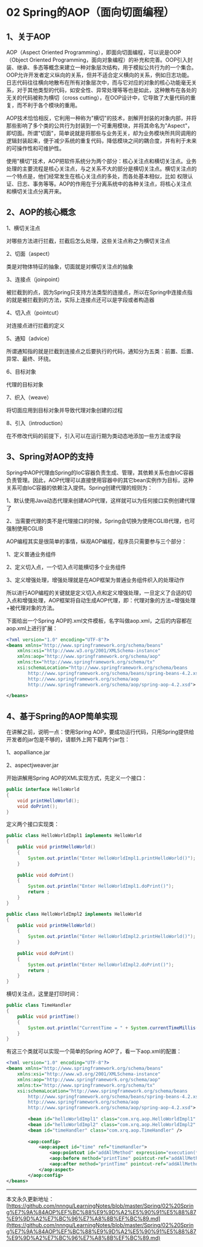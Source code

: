 # 02 Spring的AOP（面向切面编程）

## 1、关于AOP

AOP（Aspect Oriented Programming），即面向切面编程，可以说是OOP（Object Oriented Programming，面向对象编程）的补充和完善。OOP引入封装、继承、多态等概念来建立一种对象层次结构，用于模拟公共行为的一个集合。OOP允许开发者定义纵向的关系，但并不适合定义横向的关系，例如日志功能。日志代码往往横向地散布在所有对象层次中，而与它对应的对象的核心功能毫无关系，对于其他类型的代码，如安全性、异常处理等等也是如此，这种散布在各处的无关的代码被称为横切（cross cutting），在OOP设计中，它导致了大量代码的重复，而不利于各个模块的重用。

AOP技术恰恰相反，它利用一种称为"横切"的技术，剖解开封装的对象内部，并将那些影响了多个类的公共行为封装到一个可重用模块，并将其命名为"Aspect"，即切面。所谓"切面"，简单说就是将那些与业务无关，却为业务模块所共同调用的逻辑封装起来，便于减少系统的重复代码，降低模块之间的耦合度，并有利于未来的可操作性和可维护性。

使用"横切"技术，AOP把软件系统分为两个部分：核心关注点和横切关注点。业务处理的主要流程是核心关注点，与之关系不大的部分是横切关注点。横切关注点的一个特点是，他们经常发生在核心关注点的多处，而各处基本相似，比如 权限认证、日志、事务等等。AOP的作用在于分离系统中的各种关注点，将核心关注点和横切关注点分离开来。

## 2、AOP的核心概念

1、横切关注点

对哪些方法进行拦截，拦截后怎么处理，这些关注点称之为横切关注点

2、切面（aspect）

类是对物体特征的抽象，切面就是对横切关注点的抽象

3、连接点（joinpoint）

被拦截到的点，因为Spring只支持方法类型的连接点，所以在Spring中连接点指的就是被拦截到的方法，实际上连接点还可以是字段或者构造器

4、切入点（pointcut）

对连接点进行拦截的定义

5、通知（advice）

所谓通知指的就是拦截到连接点之后要执行的代码，通知分为五类：前置、后置、异常、最终、环绕。

6、目标对象

代理的目标对象

7、织入（weave）

将切面应用到目标对象并导致代理对象创建的过程

8、引入（introduction）

在不修改代码的前提下，引入可以在运行期为类动态地添加一些方法或字段

## 3、Spring对AOP的支持

Spring中AOP代理由Spring的IoC容器负责生成、管理，其依赖关系也由IoC容器负责管理。因此，AOP代理可以直接使用容器中的其它bean实例作为目标，这种关系可由IoC容器的依赖注入提供。Spring创建代理的规则为：

1、默认使用Java动态代理来创建AOP代理，这样就可以为任何接口实例创建代理了

2、当需要代理的类不是代理接口的时候，Spring会切换为使用CGLIB代理，也可强制使用CGLIB

AOP编程其实是很简单的事情，纵观AOP编程，程序员只需要参与三个部分：

1、定义普通业务组件

2、定义切入点，一个切入点可能横切多个业务组件

3、定义增强处理，增强处理就是在AOP框架为普通业务组件织入的处理动作

所以进行AOP编程的关键就是定义切入点和定义增强处理，一旦定义了合适的切入点和增强处理，AOP框架将自动生成AOP代理，即：代理对象的方法=增强处理+被代理对象的方法。

下面给出一个Spring AOP的.xml文件模板，名字叫做aop.xml，之后的内容都在aop.xml上进行扩展：

```xml
<?xml version="1.0" encoding="UTF-8"?>
<beans xmlns="http://www.springframework.org/schema/beans"
    xmlns:xsi="http://www.w3.org/2001/XMLSchema-instance"
    xmlns:aop="http://www.springframework.org/schema/aop"
    xmlns:tx="http://www.springframework.org/schema/tx"
    xsi:schemaLocation="http://www.springframework.org/schema/beans
        http://www.springframework.org/schema/beans/spring-beans-4.2.xsd
        http://www.springframework.org/schema/aop
        http://www.springframework.org/schema/aop/spring-aop-4.2.xsd">
            
</beans>
```

## 4、基于Spring的AOP简单实现

在讲解之前，说明一点：使用Spring AOP，要成功运行代码，只用Spring提供给开发者的jar包是不够的，请额外上网下载两个jar包：

1、aopalliance.jar

2、aspectjweaver.jar

开始讲解用Spring AOP的XML实现方式，先定义一个接口：

```java
public interface HelloWorld
{
    void printHelloWorld();
    void doPrint();
}
```

定义两个接口实现类：

```java
public class HelloWorldImpl1 implements HelloWorld
{
    public void printHelloWorld()
    {
        System.out.println("Enter HelloWorldImpl1.printHelloWorld()");
    }
    
    public void doPrint()
    {
        System.out.println("Enter HelloWorldImpl1.doPrint()");
        return ;
    }
}
```

```java
public class HelloWorldImpl2 implements HelloWorld
{
    public void printHelloWorld()
    {
        System.out.println("Enter HelloWorldImpl2.printHelloWorld()");
    }
    
    public void doPrint()
    {
        System.out.println("Enter HelloWorldImpl2.doPrint()");
        return ;
    }
}
```

横切关注点，这里是打印时间：

```java
public class TimeHandler
{
    public void printTime()
    {
        System.out.println("CurrentTime = " + System.currentTimeMillis());
    }
}
```

有这三个类就可以实现一个简单的Spring AOP了，看一下aop.xml的配置：

```xml
<?xml version="1.0" encoding="UTF-8"?>
<beans xmlns="http://www.springframework.org/schema/beans"
    xmlns:xsi="http://www.w3.org/2001/XMLSchema-instance"
    xmlns:aop="http://www.springframework.org/schema/aop"
    xmlns:tx="http://www.springframework.org/schema/tx"
    xsi:schemaLocation="http://www.springframework.org/schema/beans
        http://www.springframework.org/schema/beans/spring-beans-4.2.xsd
        http://www.springframework.org/schema/aop
        http://www.springframework.org/schema/aop/spring-aop-4.2.xsd">
        
        <bean id="helloWorldImpl1" class="com.xrq.aop.HelloWorldImpl1" />
        <bean id="helloWorldImpl2" class="com.xrq.aop.HelloWorldImpl2" />
        <bean id="timeHandler" class="com.xrq.aop.TimeHandler" />
        
        <aop:config>
            <aop:aspect id="time" ref="timeHandler">
                <aop:pointcut id="addAllMethod" expression="execution(* com.xrq.aop.HelloWorld.*(..))" />
                <aop:before method="printTime" pointcut-ref="addAllMethod" />
                <aop:after method="printTime" pointcut-ref="addAllMethod" />
            </aop:aspect>
        </aop:config>
</beans>
```























---

本文永久更新地址：[https://github.com/nnngu/LearningNotes/blob/master/Spring/02%20Spring%E7%9A%84AOP%EF%BC%88%E9%9D%A2%E5%90%91%E5%88%87%E9%9D%A2%E7%BC%96%E7%A8%8B%EF%BC%89.md](https://github.com/nnngu/LearningNotes/blob/master/Spring/02%20Spring%E7%9A%84AOP%EF%BC%88%E9%9D%A2%E5%90%91%E5%88%87%E9%9D%A2%E7%BC%96%E7%A8%8B%EF%BC%89.md)